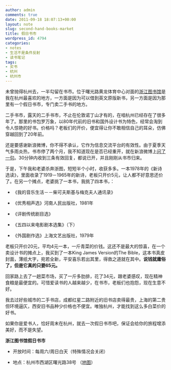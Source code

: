 ```yaml
---
author: admin
comments: true
date: 2011-09-18 18:07:13+00:00
layout: note
slug: second-hand-books-market
title: 假日书市
wordpress_id: 4794
categories:
- notes
- 生活不是条件反射
- 读书笔记
tags:
- 买书
- 杭州
- 杭州市
---
```


未曾抛得杭州去，一半勾留在书市。位于曙光路黄龙体育中心对面的[浙江图书馆](http://www.zjlib.net.cn/)是我在杭州最喜欢的地方，一方面是因为可以借到英文原版新书，另一方面是因为那里有一个假日书市，专门卖二手书的地方。





二手书市，露天的二手书市，不止在伦敦诺丁山才有的，在咱杭州已经存在了很多年了。那里的书包罗万象，以80年代前的旧书和国外设计书为特色，经常会淘到令人惊艳的好书。价格吗？老板们的开价，便宜得让你不敢相信自己的耳朵，仿佛穿越回到了20年前。





还是要感谢新浪微博，你不得不承认，它作为信息交流平台的有效性。由于夏季天气多雨炎热，书市停了两个月，我不知道现在是否已经重开，就在新浪微博上[问了一句](http://weibo.com/1638964652/xoJM0fjVk)。30分钟内收到三条有效回复，都说已开，并且刚刚从书市归来。





于是，下午我和老婆杀奔浙图，短短半个小时，收获多多。一本1978年的《新诗选读》，里面收录了1919－1965年的新诗，老板只开价5元，让人都不好意思还价了。在另一个摊点，老婆挑了一本书，我挑了四本书，：







  * 《我的音乐生活－－柴可夫斯基与梅克夫人通讯录》


  * 《优秀相声选》河南人民出版社，1981年


  * 《评剧传统剧目选》


  * 《五四以来电影剧本选集》（下）


  * 《外国剧作选》上海文艺出版社，1979年





老板只开价20元，平均4元一本，一斤青菜的价钱。这还不是最大的惊喜，在一个卖设计书的摊点上，我买到了一本King James Version的The Bible，这本书真皮封面，薄纸大字，宛若全新，平安喜乐若出其里，得救之道就在其中。**说钱就庸俗了，但是它真的只要65元。**





回家路上去了一趟菜市场，买了一斤多肋排，花了34元，跟老婆感叹，现在精神食粮是最便宜的。可惜爱读书的人越来越少，在书市，老板们也抱怨，现在生意不好。





我去过好些城市的二手书店，成都红星二路附近的旧书店卖得最贵，上海的第二贵但环境逼仄，西安旧书品种少价格也不便宜。唯独杭州，才能找到这么多白菜价的好书。





如果你是爱书人，恰好周末在杭州，就去一次假日书市吧，保证会给你的旅程增添美好，而不是失望。





**浙江图书馆假日书市**







  * 开放时间：每周六/周日白天（特殊情况会关闭）


  * 地点：杭州市西湖区曙光路38号 （[地图](http://maps.google.com/maps/place?q=%E6%B5%99%E6%B1%9F%E5%9B%BE%E4%B9%A6%E9%A6%86+%E5%9C%B0%E5%9D%80&ie=UTF8&cid=11777279132541739220)）



